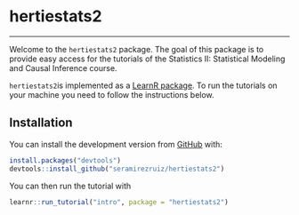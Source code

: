 # hertiestats2
---

Welcome to the `hertiestats2` package. The goal of this package is to provide easy access for the tutorials of the Statistics II: Statistical Modeling and Causal Inference course. 

`hertiestats2`is implemented as a [LearnR package](https://rstudio.github.io/learnr/). To run the tutorials on your machine you need to follow the instructions below.

Installation
------------

You can install the development version from [GitHub](https://github.com/) with:

``` r
install.packages("devtools")
devtools::install_github("seramirezruiz/hertiestats2")
```

You can then run the tutorial with

``` r
learnr::run_tutorial("intro", package = "hertiestats2")
```
